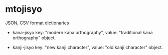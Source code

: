 mtojisyo
========

JSON, CSV format dictionaries

- kana-jisyo
key: "modern kana orthography", value: "traditional kana orthography" object.

- kanji-jisyo
key: "new kanji character", value: "old kanji character" object.
